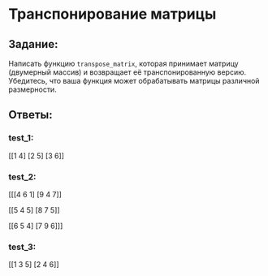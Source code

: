 # Транспонирование матрицы

## Задание:
Написать функцию `transpose_matrix`, которая принимает матрицу (двумерный массив)
и возвращает её транспонированную версию. 
Убедитесь, что ваша функция может обрабатывать матрицы различной размерности.


## Ответы:

### test_1:
[[1 4]
 [2 5]
 [3 6]]

### test_2:
[[[4 6 1]
  [9 4 7]]

 [[5 4 5]
  [8 7 5]]

 [[6 5 4]
  [7 9 6]]]

### test_3:
[[1 3 5]
 [2 4 6]]